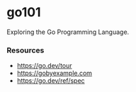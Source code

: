 
# go101

Exploring the Go Programming Language.

### Resources

- https://go.dev/tour
- https://gobyexample.com
- https://go.dev/ref/spec

